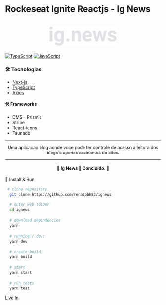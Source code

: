 # Rockeseat Ignite Reactjs - Ig News

<h1 align="center">
  <img alt="Upfi" title="#Upfi" src="./public/images/logo.svg" />
</h1>

[![TypeScript](https://img.shields.io/badge/--3178C6?logo=typescript&logoColor=ffffff)](https://www.typescriptlang.org/)
[![JavaScript](https://img.shields.io/badge/--F7DF1E?logo=javascript&logoColor=000)](https://www.javascript.com/)

### 🛠 Tecnologias

- [Next-js](https://nextjs.org)
- [TypeScript](https://www.typescriptlang.org/)
- [Axios](https://github.com/axios/axios)

#### 🛠 Frameworks

- CMS - Prismic
- Stripe
- React-icons
- Faunadb

---

<p align="center">
Uma aplicacao blog aonde voce pode ter controle de acesso a leitura dos blogs a apenas assinantes do sites.
</p>

---

<h4 align="center"> 
	🚧  Ig News  🚀 Concluido.  🚧
</h4>

🔗 Install & Run

```bash
 # clone repository
  git clone https://github.com/renatobh83/ignews

  # enter web folder
  cd ignews

  # download dependencies
  yarn

  # running / dev:
  yarn dev

  # create build
  yarn build

  # start
  yarn start

  # run tests
  yarn test
```

[Live In](https://ignews-silk.vercel.app)
